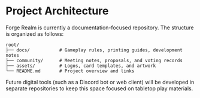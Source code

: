 # Project Architecture

Forge Realm is currently a documentation-focused repository. The structure is organized as follows:

```
root/
├── docs/           # Gameplay rules, printing guides, development notes
├── community/      # Meeting notes, proposals, and voting records
├── assets/         # Logos, card templates, and artwork
└── README.md       # Project overview and links
```

Future digital tools (such as a Discord bot or web client) will be developed in separate repositories to keep this space focused on tabletop play materials.
